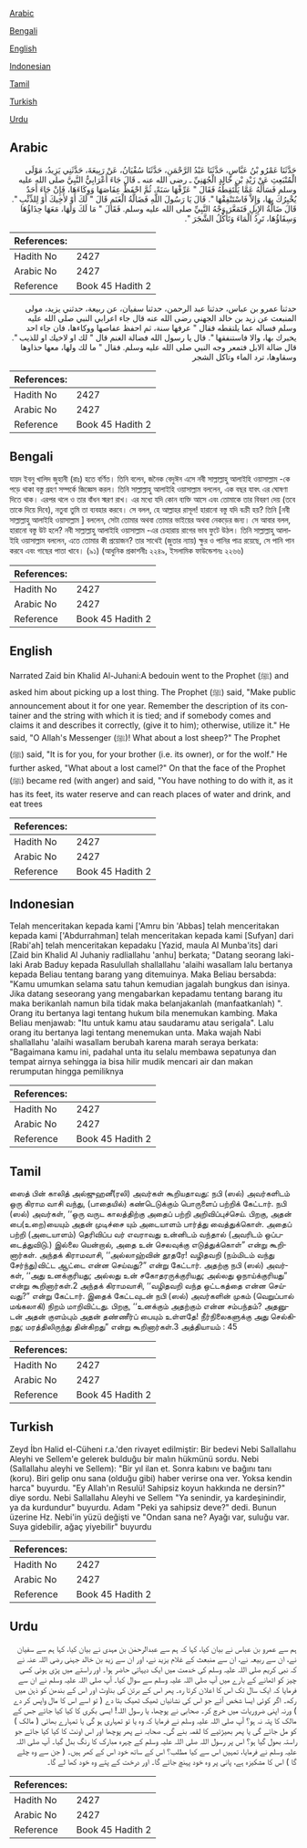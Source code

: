 [Arabic](#arabic)

[Bengali](#bengali)

[English](#english)

[Indonesian](#indonesian)

[Tamil](#tamil)

[Turkish](#turkish)

[Urdu](#urdu)

## Arabic


<div dir="rtl" lang="ar" style={{fontSize:'larger',backgroundColor:'#f8f9fa',padding:20}}>
حَدَّثَنَا عَمْرُو بْنُ عَبَّاسٍ، حَدَّثَنَا عَبْدُ الرَّحْمَنِ، حَدَّثَنَا سُفْيَانُ، عَنْ رَبِيعَةَ، حَدَّثَنِي يَزِيدُ، مَوْلَى الْمُنْبَعِثِ عَنْ زَيْدِ بْنِ خَالِدٍ الْجُهَنِيِّ ـ رضى الله عنه ـ قَالَ جَاءَ أَعْرَابِيٌّ النَّبِيَّ صلى الله عليه وسلم فَسَأَلَهُ عَمَّا يَلْتَقِطُهُ فَقَالَ ‏"‏ عَرِّفْهَا سَنَةً، ثُمَّ احْفَظْ عِفَاصَهَا وَوِكَاءَهَا، فَإِنْ جَاءَ أَحَدٌ يُخْبِرُكَ بِهَا، وَإِلاَّ فَاسْتَنْفِقْهَا ‏"‏‏.‏ قَالَ يَا رَسُولَ اللَّهِ فَضَالَّةُ الْغَنَمِ قَالَ ‏"‏ لَكَ أَوْ لأَخِيكَ أَوْ لِلذِّئْبِ ‏"‏‏.‏ قَالَ ضَالَّةُ الإِبِلِ فَتَمَعَّرَ وَجْهُ النَّبِيِّ صلى الله عليه وسلم‏.‏ فَقَالَ ‏"‏ مَا لَكَ وَلَهَا، مَعَهَا حِذَاؤُهَا وَسِقَاؤُهَا، تَرِدُ الْمَاءَ وَتَأْكُلُ الشَّجَرَ ‏"‏‏.‏
</div>
<div style={{backgroundColor:'#f8f9fa',padding:20, marginBottom: 10}}><table> <thead> <tr> <th>References:</th> <th></th> </tr> </thead> <tbody><tr><td>Hadith No</td><td>2427</td></tr><tr><td>Arabic No</td><td>2427</td></tr><tr><td>Reference</td><td>Book 45 Hadith 2</td></tr></tbody></table></div>


<div dir="rtl" lang="ar" style={{fontSize:'larger',backgroundColor:'#f8f9fa',padding:20}}>
حدثنا عمرو بن عباس، حدثنا عبد الرحمن، حدثنا سفيان، عن ربيعة، حدثني يزيد، مولى المنبعث عن زيد بن خالد الجهني رضى الله عنه قال جاء اعرابي النبي صلى الله عليه وسلم فساله عما يلتقطه فقال " عرفها سنة، ثم احفظ عفاصها ووكاءها، فان جاء احد يخبرك بها، والا فاستنفقها ". قال يا رسول الله فضالة الغنم قال " لك او لاخيك او للذيب ". قال ضالة الابل فتمعر وجه النبي صلى الله عليه وسلم. فقال " ما لك ولها، معها حذاوها وسقاوها، ترد الماء وتاكل الشجر
</div>
<div style={{backgroundColor:'#f8f9fa',padding:20, marginBottom: 10}}><table> <thead> <tr> <th>References:</th> <th></th> </tr> </thead> <tbody><tr><td>Hadith No</td><td>2427</td></tr><tr><td>Arabic No</td><td>2427</td></tr><tr><td>Reference</td><td>Book 45 Hadith 2</td></tr></tbody></table></div>

## Bengali


<div dir="ltr" lang="bn" style={{fontSize:'larger',backgroundColor:'#f8f9fa',padding:20}}>
যায়দ ইবনু খালিদ জুহানী (রাঃ) হতে বর্ণিত। তিনি বলেন, জনৈক বেদুঈন এসে নবী সাল্লাল্লাহু আলাইহি ওয়াসাল্লাম -কে পড়ে থাকা বস্তু গ্রহণ সম্পর্কে জিজ্ঞেস করল। তিনি সাল্লাল্লাহু আলাইহি ওয়াসাল্লাম বললেন, এক বছর যাবৎ এর ঘোষণা দিতে থাক। এরপর থলে ও তার বাঁধন স্মরণ রাখ। এর মধ্যে যদি কোন ব্যক্তি আসে এবং তোমাকে তার বিবরণ দেয় (তবে তাকে দিয়ে দিবে), নতুবা তুমি তা ব্যবহার করবে। সে বলল, হে আল্লাহর রাসূল! হারানো বস্তু যদি বক্রী হয়? তিনি [নবী সাল্লাল্লাহু আলাইহি ওয়াসাল্লাম ] বললেন, সেটা তোমার অথবা তোমার ভাইয়ের অথবা নেকড়ের জন্য। সে আবার বলল, হারানো বস্তু উট হলে? নবী সাল্লাল্লাহু আলাইহি ওয়াসাল্লাম -এর চেহারায় রাগের ভাব ফুটে উঠল। তিনি সাল্লাল্লাহু আলাইহি ওয়াসাল্লাম বললেন, এতে তোমার কী প্রয়োজন? তার সাথেই (জুতার ন্যায়) ক্ষুর ও পানির পাত্র রয়েছে, সে পানি পান করবে এবং গাছের পাতা খাবে। (৯১) (আধুনিক প্রকাশনীঃ ২২৪৯, ইসলামিক ফাউন্ডেশনঃ ২২৬৬)
</div>
<div style={{backgroundColor:'#f8f9fa',padding:20, marginBottom: 10}}><table> <thead> <tr> <th>References:</th> <th></th> </tr> </thead> <tbody><tr><td>Hadith No</td><td>2427</td></tr><tr><td>Arabic No</td><td>2427</td></tr><tr><td>Reference</td><td>Book 45 Hadith 2</td></tr></tbody></table></div>

## English


<div dir="ltr" lang="en" style={{fontSize:'larger',backgroundColor:'#f8f9fa',padding:20}}>
Narrated Zaid bin Khalid Al-Juhani:A bedouin went to the Prophet (ﷺ) and asked him about picking up a lost thing. The Prophet (ﷺ) said, "Make public announcement about it for one year. Remember the description of its container and the string with which it is tied; and if somebody comes and claims it and describes it correctly, (give it to him); otherwise, utilize it." He said, "O Allah's Messenger (ﷺ)! What about a lost sheep?" The Prophet (ﷺ) said, "It is for you, for your brother (i.e. its owner), or for the wolf." He further asked, "What about a lost camel?" On that the face of the Prophet (ﷺ) became red (with anger) and said, "You have nothing to do with it, as it has its feet, its water reserve and can reach places of water and drink, and eat trees
</div>
<div style={{backgroundColor:'#f8f9fa',padding:20, marginBottom: 10}}><table> <thead> <tr> <th>References:</th> <th></th> </tr> </thead> <tbody><tr><td>Hadith No</td><td>2427</td></tr><tr><td>Arabic No</td><td>2427</td></tr><tr><td>Reference</td><td>Book 45 Hadith 2</td></tr></tbody></table></div>

## Indonesian


<div dir="ltr" lang="id" style={{fontSize:'larger',backgroundColor:'#f8f9fa',padding:20}}>
Telah menceritakan kepada kami ['Amru bin 'Abbas] telah menceritakan kepada kami ['Abdurrahman] telah menceritakan kepada kami [Sufyan] dari [Rabi'ah] telah menceritakan kepadaku [Yazid, maula Al Munba'its] dari [Zaid bin Khalid Al Juhaniy radliallahu 'anhu] berkata; "Datang seorang laki-laki Arab Baduy kepada Rasulullah shallallahu 'alaihi wasallam lalu bertanya kepada Beliau tentang barang yang ditemuinya. Maka Beliau bersabda: "Kamu umumkan selama satu tahun kemudian jagalah bungkus dan isinya. Jika datang seseorang yang mengabarkan kepadamu tentang barang itu maka berikanlah namun bila tidak maka belanjakanlah (manfaatkanlah) ". Orang itu bertanya lagi tentang hukum bila menemukan kambing. Maka Beliau menjawab: "Itu untuk kamu atau saudaramu atau serigala". Lalu orang itu bertanya lagi tentang menemukan unta. Maka wajah Nabi shallallahu 'alaihi wasallam berubah karena marah seraya berkata: "Bagaimana kamu ini, padahal unta itu selalu membawa sepatunya dan tempat airnya sehingga ia bisa hilir mudik mencari air dan makan rerumputan hingga pemiliknya
</div>
<div style={{backgroundColor:'#f8f9fa',padding:20, marginBottom: 10}}><table> <thead> <tr> <th>References:</th> <th></th> </tr> </thead> <tbody><tr><td>Hadith No</td><td>2427</td></tr><tr><td>Arabic No</td><td>2427</td></tr><tr><td>Reference</td><td>Book 45 Hadith 2</td></tr></tbody></table></div>

## Tamil


<div dir="ltr" lang="ta" style={{fontSize:'larger',backgroundColor:'#f8f9fa',padding:20}}>
ஸைத் பின் காலித் அல்ஜுஹனீ(ரலி) அவர்கள் கூறியதாவது: நபி (ஸல்) அவர்களிடம் ஒரு கிராம வாசி வந்து, (பாதையில்) கண்டெடுக்கும் பொருளைப் பற்றிக் கேட்டார். நபி (ஸல்) அவர்கள், ‘‘ஒரு வருட காலத்திற்கு அதைப் பற்றி அறிவிப்புச்செய். பிறகு, அதன் பை(உறை)யையும் அதன் முடிச்சை யும் அடையாளம் பார்த்து வைத்துக்கொள். அதைப் பற்றி (அடையாளம்) தெரிவிப்ப வர் எவராவது உன்னிடம் வந்தால் (அவரிடம் ஒப்படைத்துவிடு.) இல்லை யென்றால், அதை உன் செலவுக்கு எடுத்துக்கொள்” என்று கூறினார்கள். அந்தக் கிராமவாசி, ‘‘அல்லாஹ்வின் தூதரே! வழிதவறி (நம்மிடம் வந்து சேர்ந்து)விட்ட ஆட்டை என்ன செய்வது?” என்று கேட்டார். அதற்கு நபி (ஸல்) அவர்கள், ‘‘அது உனக்குரியது; அல்லது உன் சகோதரருக்குரியது; அல்லது ஓநாய்க்குரியது” என்று கூறினார்கள்.2 அந்தக் கிராமவாசி, ‘‘வழிதவறி வந்த ஒட்டகத்தை என்ன செய்வது?” என்று கேட்டார். இதைக் கேட்டவுடன் நபி (ஸல்) அவர்களின் முகம் (வெறுப்பால் மங்கலாகி) நிறம் மாறிவிட்டது. பிறகு, ‘‘உனக்கும் அதற்கும் என்ன சம்பந்தம்? அதனுடன் அதன் குளம்பும் அதன் தண்ணீர்ப் பையும் உள்ளதே! நீர்நிலைகளுக்கு அது செல்கிறது; மரத்திலிருந்து தின்கிறது” என்று கூறினார்கள்.3 அத்தியாயம் : 45
</div>
<div style={{backgroundColor:'#f8f9fa',padding:20, marginBottom: 10}}><table> <thead> <tr> <th>References:</th> <th></th> </tr> </thead> <tbody><tr><td>Hadith No</td><td>2427</td></tr><tr><td>Arabic No</td><td>2427</td></tr><tr><td>Reference</td><td>Book 45 Hadith 2</td></tr></tbody></table></div>

## Turkish


<div dir="ltr" lang="tr" style={{fontSize:'larger',backgroundColor:'#f8f9fa',padding:20}}>
Zeyd İbn Halid el-Cüheni r.a.'den rivayet edilmiştir: Bir bedevi Nebi Sallallahu Aleyhi ve Sellem'e gelerek bulduğu bir malın hükmünü sordu. Nebi (Sallallahu aleyhi ve Sellem): "Bir yıl ilan et. Sonra kabını ve bağını tanı (koru). Biri gelip onu sana (olduğu gibi) haber verirse ona ver. Yoksa kendin harca" buyurdu. "Ey Allah'ın Resulü! Sahipsiz koyun hakkında ne dersin?" diye sordu. Nebi Sallallahu Aleyhi ve Sellem "Ya senindir, ya kardeşinindir, ya da kurdundur" buyurdu. Adam "Peki ya sahipsiz deve?" dedi. Bunun üzerine Hz. Nebi'in yüzü değişti ve "Ondan sana ne? Ayağı var, suluğu var. Suya gidebilir, ağaç yiyebilir" buyurdu
</div>
<div style={{backgroundColor:'#f8f9fa',padding:20, marginBottom: 10}}><table> <thead> <tr> <th>References:</th> <th></th> </tr> </thead> <tbody><tr><td>Hadith No</td><td>2427</td></tr><tr><td>Arabic No</td><td>2427</td></tr><tr><td>Reference</td><td>Book 45 Hadith 2</td></tr></tbody></table></div>

## Urdu


<div dir="rtl" lang="ur" style={{fontSize:'larger',backgroundColor:'#f8f9fa',padding:20}}>
ہم سے عمرو بن عباس نے بیان کیا، کہا کہ ہم سے عبدالرحمٰن بن مہدی نے بیان کیا، کہا ہم سے سفیان نے، ان سے ربیعہ نے، ان سے منبعث کے غلام یزید نے، اور ان سے زید بن خالد جہنی رضی اللہ عنہ نے کہ نبی کریم صلی اللہ علیہ وسلم کی خدمت میں ایک دیہاتی حاضر ہوا۔ اور راستے میں پڑی ہوئی کسی چیز کو اٹھانے کے بارے میں آپ صلی اللہ علیہ وسلم سے سوال کیا۔ آپ صلی اللہ علیہ وسلم نے ان سے فرمایا کہ ایک سال تک اس کا اعلان کرتا رہ۔ پھر اس کے برتن کی بناوٹ اور اس کے بندھن کو ذہن میں رکھ۔ اگر کوئی ایسا شخص آئے جو اس کی نشانیاں ٹھیک ٹھیک بتا دے ( تو اسے اس کا مال واپس کر دے ) ورنہ اپنی ضروریات میں خرچ کر۔ صحابی نے پوچھا، یا رسول اللہ! ایسی بکری کا کیا کیا جائے جس کے مالک کا پتہ نہ ہو؟ آپ صلی اللہ علیہ وسلم نے فرمایا کہ وہ یا تو تمہاری ہو گی یا تمہارے بھائی ( مالک ) کو مل جائے گی یا پھر بھیڑئیے کا لقمہ بنے گی۔ صحابہ نے پھر پوچھا اور اس اونٹ کا کیا کیا جائے جو راستہ بھول گیا ہو؟ اس پر رسول اللہ صلی اللہ علیہ وسلم کے چہرہ مبارک کا رنگ بدل گیا۔ آپ صلی اللہ علیہ وسلم نے فرمایا، تمہیں اس سے کیا مطلب؟ اس کے ساتھ خود اس کے کھر ہیں۔ ( جن سے وہ چلے گا ) اس کا مشکیزہ ہے، پانی پر وہ خود پہنچ جائے گا۔ اور درخت کے پتے وہ خود کھا لے گا۔
</div>
<div style={{backgroundColor:'#f8f9fa',padding:20, marginBottom: 10}}><table> <thead> <tr> <th>References:</th> <th></th> </tr> </thead> <tbody><tr><td>Hadith No</td><td>2427</td></tr><tr><td>Arabic No</td><td>2427</td></tr><tr><td>Reference</td><td>Book 45 Hadith 2</td></tr></tbody></table></div>